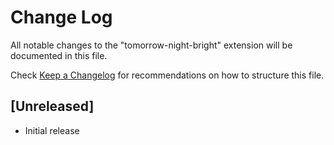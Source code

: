 # Change Log

All notable changes to the "tomorrow-night-bright" extension will be documented in this file.

Check [Keep a Changelog](http://keepachangelog.com/) for recommendations on how to structure this file.

## [Unreleased]

- Initial release
